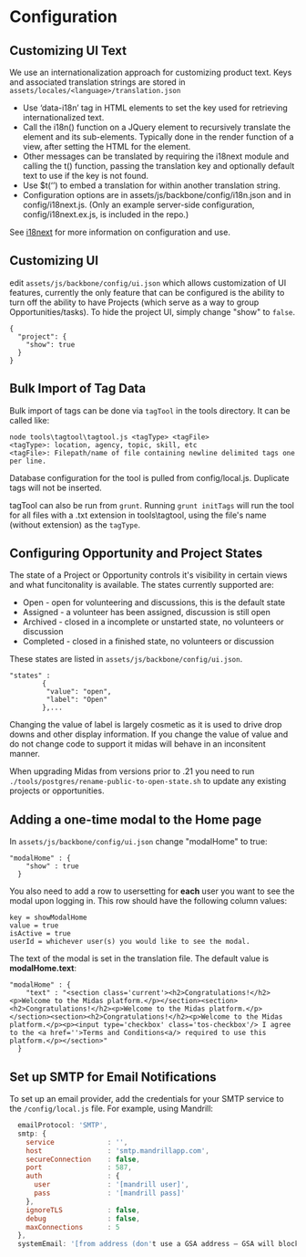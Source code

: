 Configuration
=====

## Customizing UI Text

We use an internationalization approach for customizing product text.  Keys and associated translation strings are stored in ```assets/locales/<language>/translation.json```

* Use ‘data-i18n’ tag in HTML elements to set the key used for retrieving internationalized text.
* Call the i18n() function on a JQuery element to recursively translate the element and its sub-elements. Typically done in the render function of a view, after setting the HTML for the element.
* Other messages can be translated by requiring the i18next module and calling the t() function, passing the translation key and optionally default text to use if the key is not found.
* Use $t(‘<key>’) to embed a translation for <key> within another translation string.
* Configuration options are in assets/js/backbone/config/i18n.json and in config/i18next.js. (Only an example server-side configuration, config/i18next.ex.js, is included in the repo.)

See [i18next](http://i18next.com/) for more information on configuration and use.


## Customizing UI

edit ```assets/js/backbone/config/ui.json``` which allows customization of UI features, currently the only feature that can be configured is the ability to turn off the ability to have Projects (which serve as a way to group Opportunities/tasks).  To hide the project UI, simply change "show" to ```false```.

```
{
  "project": {
    "show": true
  }
}
```

## Bulk Import of Tag Data

Bulk import of tags can be done via ```tagTool``` in the tools directory. It can be called like:
```
node tools\tagtool\tagtool.js <tagType> <tagFile>
<tagType>: location, agency, topic, skill, etc
<tagFile>: Filepath/name of file containing newline delimited tags one per line.
```
Database configuration for the tool is pulled from config/local.js. Duplicate tags will not be inserted.

tagTool can also be run from ```grunt```. Running ```grunt initTags``` will run the tool for all files with a .txt extension in tools\tagtool, using the file's name (without extension) as the ```tagType```.


## Configuring Opportunity and Project States

The state of a Project or Opportunity controls it's visibility in certain views and what funcitonality is available. The states currently supported are:

* Open - open for volunteering and discussions, this is the default state
* Assigned - a volunteer has been assigned, discussion is still open
* Archived - closed in a incomplete or unstarted state, no volunteers or discussion
* Completed - closed in a finished state, no volunteers or discussion

These states are listed in ```assets/js/backbone/config/ui.json```.
```
"states" :
		{
		 "value": "open",
		 "label": "Open"
		},...
```

Changing the value of label is largely cosmetic as it is used to drive drop downs and other display information. If you change the value of value and do not change code to support it midas will behave in an inconsitent manner.

When upgrading Midas from versions prior to .21 you need to run ```./tools/postgres/rename-public-to-open-state.sh``` to update any existing projects or opportunities.

## Adding a one-time modal to the Home page
In ```assets/js/backbone/config/ui.json``` change "modalHome" to true:
```
"modalHome" : {
    "show" : true
  }
```
You also need to add a row to usersetting for **each** user you want to see the modal upon logging in. This row should have the following column values:
```
key = showModalHome
value = true
isActive = true
userId = whichever user(s) you would like to see the modal.
```

The text of the modal is set in the translation file. The default value is **modalHome.text**:
```
"modalHome" : {
    "text" : "<section class='current'><h2>Congratulations!</h2><p>Welcome to the Midas platform.</p></section><section><h2>Congratulations!</h2><p>Welcome to the Midas platform.</p></section><section><h2>Congratulations!</h2><p>Welcome to the Midas platform.</p><p><input type='checkbox' class='tos-checkbox'/> I agree to the <a href=''>Terms and Conditions<a/> required to use this platform.</p></section>"
  }
  ```

## Set up SMTP for Email Notifications

To set up an email provider, add the credentials for your SMTP service to the `/config/local.js` file. For example, using Mandrill:

```js
  emailProtocol: 'SMTP',
  smtp: {
    service             : '',
    host                : 'smtp.mandrillapp.com',
    secureConnection    : false,
    port                : 587,
    auth                : {
      user              : '[mandrill user]',
      pass              : '[mandrill pass]'
    },
    ignoreTLS           : false,
    debug               : false,
    maxConnections      : 5
  },
  systemEmail: '[from address (don't use a GSA address — GSA will block the incoming messages]',
```
